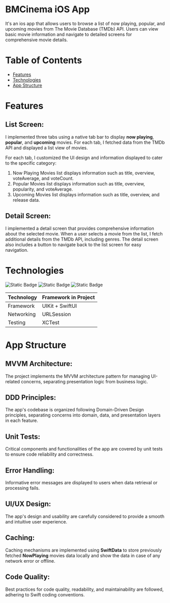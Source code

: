 # BMCinema iOS App
It's an ios app that allows users to browse a list of now playing, popular, and upcoming movies from The Movie Database (TMDb) API. Users can view basic movie information and navigate to detailed screens for comprehensive movie details.

# Table of Contents
  * [Features](#features)
  * [Technologies](#technologies)
  * [App Structure](#app-structure)


# Features
## List Screen: 
I implemented three tabs using a native tab bar to display **now playing**, **popular**, and **upcoming** movies. For each tab, I fetched data from the TMDb API and displayed a list view of movies.

For each tab, I customized the UI design and information displayed to cater to the specific category:
1. Now Playing Movies list displays information such as title, overview, voteAverage, and voteCount.
2. Popular Movies list displays information such as title, overview, popularity, and voteAverage.
3. Upcoming Movies list displays information such as title, overview, and release data.

## Detail Screen: 
I implemented a detail screen that provides comprehensive information about the selected movie. When a user selects a movie from the list, I fetch additional details from the TMDb API, including genres. The detail screen also includes a button to navigate back to the list screen for easy navigation.

# Technologies

 ![Static Badge](https://img.shields.io/badge/iOS-17.2-blue)
 ![Static Badge](https://img.shields.io/badge/Swift-5.0-orange)
 ![Static Badge](https://img.shields.io/badge/Xcode-15.1-blue)

|        Technology        |           Framework in Project            |
| ------------------------ | ----------------------------------------- |
| Framework                | UIKit + SwiftUI             |
| Networking               | URLSession                                |
| Testing                  | XCTest                                    |


# App Structure

## MVVM Architecture: 
The project implements the MVVM architecture pattern for managing UI-related concerns, separating presentation logic from business logic.

## DDD Principles: 
The app's codebase is organized following Domain-Driven Design principles, separating concerns into domain, data, and presentation layers in each feature.

## Unit Tests: 
Critical components and functionalities of the app are covered by unit tests to ensure code reliability and correctness.

## Error Handling: 
Informative error messages are displayed to users when data retrieval or processing fails.

## UI/UX Design: 
The app's design and usability are carefully considered to provide a smooth and intuitive user experience.

## Caching: 
Caching mechanisms are implemented using **SwiftData** to store previously fetched **NowPlaying** movies data locally and show the data in case of any network error or offline.

## Code Quality: 
Best practices for code quality, readability, and maintainability are followed, adhering to Swift coding conventions.

